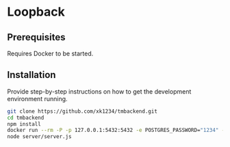 # Loopback

## Prerequisites

Requires Docker to be started.

## Installation

Provide step-by-step instructions on how to get the development environment running.

```bash
git clone https://github.com/xk1234/tmbackend.git
cd tmbackend
npm install
docker run --rm -P -p 127.0.0.1:5432:5432 -e POSTGRES_PASSWORD="1234" --name pgres postgres
node server/server.js
